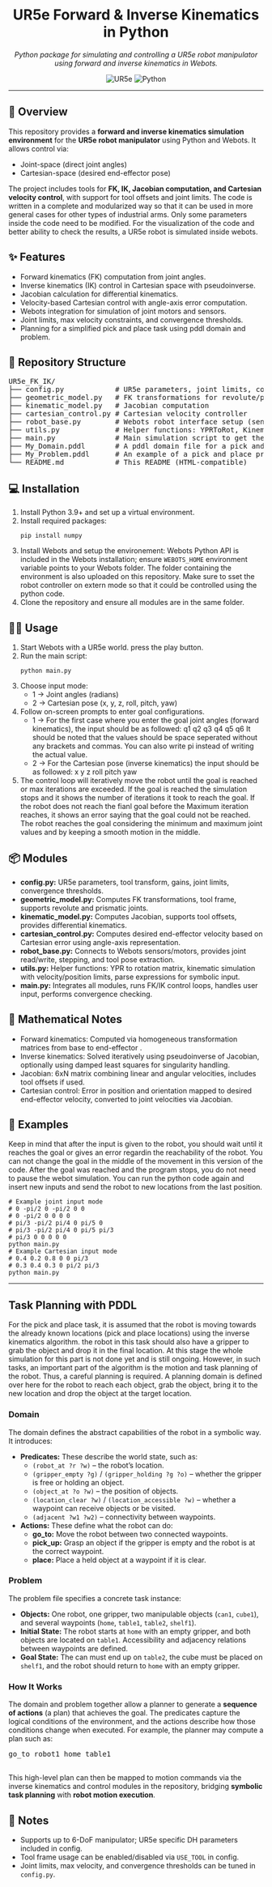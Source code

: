 <!--
UR5e Forward & Inverse Kinematics GitHub README
This HTML is compatible with README.md on GitHub.
-->

<h1 align="center">UR5e Forward &amp; Inverse Kinematics in Python</h1>

<p align="center">
  <em>Python package for simulating and controlling a UR5e robot manipulator using forward and inverse kinematics in Webots.</em>
</p>

<p align="center">
  <img src="https://img.shields.io/badge/Robot-UR5e-2ea44f" alt="UR5e"/>
  <img src="https://img.shields.io/badge/Python-3.9%2B-blue" alt="Python"/>
  
</p>

<hr/>

<h2 id="-overview">🔎 Overview</h2>
<p>
This repository provides a <strong>forward and inverse kinematics simulation environment</strong> for the <strong>UR5e robot manipulator</strong> using Python and Webots. It allows control via:
<ul>
  <li>Joint-space (direct joint angles)</li>
  <li>Cartesian-space (desired end-effector pose)</li>
</ul>
The project includes tools for <strong>FK, IK, Jacobian computation, and Cartesian velocity control</strong>, with support for tool offsets and joint limits. The code is written in a complete and modularized way so that it can be used in more general cases for other types of industrial arms. Only some parameters inside the code need to be modified. For the visualization of the code and better ability to check the results, a UR5e robot is simulated inside webots.
</p>

<h2 id="-features">✨ Features</h2>
<ul>
  <li>Forward kinematics (FK) computation from joint angles.</li>
  <li>Inverse kinematics (IK) control in Cartesian space with pseudoinverse.</li>
  <li>Jacobian calculation for differential kinematics.</li>
  <li>Velocity-based Cartesian control with angle-axis error computation.</li>
  <li>Webots integration for simulation of joint motors and sensors.</li>
  <li>Joint limits, max velocity constraints, and convergence thresholds.</li>
  <li>Planning for a simplified pick and place task using pddl domain and problem.</li>
  
</ul>

<h2 id="-repo-structure">📁 Repository Structure</h2>
<pre>
UR5e_FK_IK/
├── config.py            # UR5e parameters, joint limits, control gains, and basically all the parameters that can be changed to change the type of the robot and the simulation conditions
├── geometric_model.py   # FK transformations for revolute/prismatic joints
├── kinematic_model.py   # Jacobian computation
├── cartesian_control.py # Cartesian velocity controller
├── robot_base.py        # Webots robot interface setup (sensors & actuators)
├── utils.py             # Helper functions: YPRToRot, KinematicSimulation, parse_expr
├── main.py              # Main simulation script to get the user input and implement the FK/IK control
├── My_Domain.pddl       # A pddl domain file for a pick and place task
├── My_Problem.pddl      # An example of a pick and place problem task to test the domain
└── README.md            # This README (HTML-compatible)
</pre>

<h2 id="-installation">💻 Installation</h2>
<ol>
  <li>Install Python 3.9+ and set up a virtual environment.</li>
  <li>Install required packages:
  <pre><code>pip install numpy</code></pre></li>
  <li> Install Webots and setup the environement: Webots Python API is included in the Webots installation; ensure <code>WEBOTS_HOME</code> environment variable points to your Webots folder. The folder containing the environment is also uploaded on this repository. Make sure to sset the robot controller on extern mode so that it could be controlled using the python code.</li>
  <li>Clone the repository and ensure all modules are in the same folder.</li>
</ol>

<h2 id="-usage">🧑‍💻 Usage</h2>
<ol>
  <li>Start Webots with a UR5e world. press the play button.</li>
  <li>Run the main script:
  <pre><code>python main.py</code></pre>
  </li>
  <li>Choose input mode:
    <ul>
      <li>1 → Joint angles (radians)</li>
      <li>2 → Cartesian pose (x, y, z, roll, pitch, yaw)</li>
    </ul>
  </li>
  <li>Follow on-screen prompts to enter goal configurations.
    <ul>
      <li>1 → For the first case where you enter the goal joint angles (forward kinematics), the input should be as followed: q1 q2 q3 q4 q5 q6
      It should be noted that the values should be space seperated without any brackets and commas. You can also write pi instead of writing the actual value.</li>
      <li>2 → For the Cartesian pose (inverse kinematics) the input should be as followed: x y z roll pitch yaw</li>
    </ul>
   </li>
  <li>The control loop will iteratively move the robot until the goal is reached or max iterations are exceeded. If the goal is reached the simulation stops and it shows the number of iterations it took to reach the goal. If the robot does not reach the fianl goal before the Maximum iteration reaches, it shows an error saying that the goal could not be reached. The robot reaches the goal considering the minimum and maximum joint values and by keeping a smooth motion in the middle.</li>
</ol>

<h2 id="-modules">📦 Modules</h2>
<ul>
  <li><strong>config.py:</strong> UR5e parameters, tool transform, gains, joint limits, convergence thresholds.</li>
  <li><strong>geometric_model.py:</strong> Computes FK transformations, tool frame, supports revolute and prismatic joints.</li>
  <li><strong>kinematic_model.py:</strong> Computes Jacobian, supports tool offsets, provides differential kinematics.</li>
  <li><strong>cartesian_control.py:</strong> Computes desired end-effector velocity based on Cartesian error using angle-axis representation.</li>
  <li><strong>robot_base.py:</strong> Connects to Webots sensors/motors, provides joint read/write, stepping, and tool pose extraction.</li>
  <li><strong>utils.py:</strong> Helper functions: YPR to rotation matrix, kinematic simulation with velocity/position limits, parse expressions for symbolic input.</li>
  <li><strong>main.py:</strong> Integrates all modules, runs FK/IK control loops, handles user input, performs convergence checking.</li>
</ul>

<h2 id="-math-notes">🧮 Mathematical Notes</h2>
<ul>
  <li>Forward kinematics: Computed via homogeneous transformation matrices from base to end-effector .</li>
  <li>Inverse kinematics: Solved iteratively using pseudoinverse of Jacobian, optionally using damped least squares for singularity handling.</li>
  <li>Jacobian: 6xN matrix combining linear and angular velocities, includes tool offsets if used.</li>
  <li>Cartesian control: Error in position and orientation mapped to desired end-effector velocity, converted to joint velocities via Jacobian.</li>
</ul>

<h2 id="-examples">📌 Examples</h2>
Keep in mind that after the input is given to the robot, you should wait until it reaches the goal or gives an error regardin the reachability of the robot. You can not change the goal in the middle of the movement in this version of the code. After the goal was reached and the program stops, you do not need to pause the webot simulation. You can run the python code again and insert new inputs and send the robot to new locations from the last position.
<pre><code># Example joint input mode
# 0 -pi/2 0 -pi/2 0 0
# 0 -pi/2 0 0 0 0
# pi/3 -pi/2 pi/4 0 pi/5 0
# pi/3 -pi/2 pi/4 0 pi/5 pi/3
# pi/3 0 0 0 0 0
python main.py
# Example Cartesian input mode
# 0.4 0.2 0.8 0 0 pi/3
# 0.3 0.4 0.3 0 pi/2 pi/3
python main.py
</code></pre>

<hr>

<h2>Task Planning with PDDL</h2>
<p>
For the pick and place task, it is assumed that the robot is moving towards the already known locations (pick and place locations) using the inverse kinematics algorithm. the robot in this task should also have a gripper to grab the object and drop it in the final location. At this stage the whole simulation for this part is not done yet and is still ongoing. However, in such tasks, an important part of the algorithm is the motion and task planning of the robot. Thus, a careful planning is required. A planning domain is defined over here for the robot to reach each object, grab the object, bring it to the new location and drop the object at the target location. 
</p>

<h3>Domain</h3>
<p>
The domain defines the abstract capabilities of the robot in a symbolic way. It introduces:
</p>
<ul>
  <li><b>Predicates:</b> These describe the world state, such as:
    <ul>
      <li><code>(robot_at ?r ?w)</code> – the robot’s location.</li>
      <li><code>(gripper_empty ?g)</code> / <code>(gripper_holding ?g ?o)</code> – whether the gripper is free or holding an object.</li>
      <li><code>(object_at ?o ?w)</code> – the position of objects.</li>
      <li><code>(location_clear ?w)</code> / <code>(location_accessible ?w)</code> – whether a waypoint can receive objects or be visited.</li>
      <li><code>(adjacent ?w1 ?w2)</code> – connectivity between waypoints.</li>
    </ul>
  </li>
  <li><b>Actions:</b> These define what the robot can do:
    <ul>
      <li><b>go_to:</b> Move the robot between two connected waypoints.</li>
      <li><b>pick_up:</b> Grasp an object if the gripper is empty and the robot is at the correct waypoint.</li>
      <li><b>place:</b> Place a held object at a waypoint if it is clear.</li>
    </ul>
  </li>
</ul>

<h3>Problem</h3>
<p>
The problem file specifies a concrete task instance:
</p>
<ul>
  <li><b>Objects:</b> One robot, one gripper, two manipulable objects (<code>can1</code>, <code>cube1</code>), and several waypoints (<code>home</code>, <code>table1</code>, <code>table2</code>, <code>shelf1</code>).</li>
  <li><b>Initial State:</b> The robot starts at <code>home</code> with an empty gripper, and both objects are located on <code>table1</code>. Accessibility and adjacency relations between waypoints are defined.</li>
  <li><b>Goal State:</b> The can must end up on <code>table2</code>, the cube must be placed on <code>shelf1</code>, and the robot should return to <code>home</code> with an empty gripper.</li>
</ul>

<h3>How It Works</h3>
<p>
The domain and problem together allow a planner to generate a <b>sequence of actions</b> (a plan) that achieves the goal. 
The predicates capture the logical conditions of the environment, and the actions describe how those conditions change when executed. 
For example, the planner may compute a plan such as:
</p>

<pre>
go_to robot1 home table1

</pre>

<p>
This high-level plan can then be mapped to motion commands via the inverse kinematics and control modules in the repository, 
bridging <b>symbolic task planning</b> with <b>robot motion execution</b>.
</p>



<h2 id="-notes">📝 Notes</h2>
<ul>
  <li>Supports up to 6-DoF manipulator; UR5e specific DH parameters included in config.</li>
  <li>Tool frame usage can be enabled/disabled via <code>USE_TOOL</code> in config.</li>
  <li>Joint limits, max velocity, and convergence thresholds can be tuned in <code>config.py</code>.</li>
</ul>



